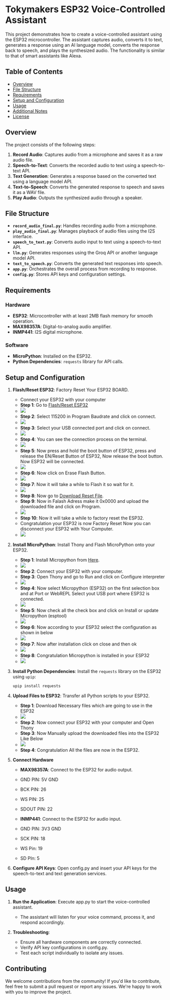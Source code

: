 # Tokymakers ESP32 Voice-Controlled Assistant

This project demonstrates how to create a voice-controlled assistant using the ESP32 microcontroller. The assistant captures audio, converts it to text, generates a response using an AI language model, converts the response back to speech, and plays the synthesized audio. The functionality is similar to that of smart assistants like Alexa.

## Table of Contents

- [Overview](#overview)
- [File Structure](#file-structure)
- [Requirements](#requirements)
- [Setup and Configuration](#setup-and-configuration)
- [Usage](#usage)
- [Additional Notes](#additional-notes)
- [License](#license)

## Overview

The project consists of the following steps:

1. **Record Audio**: Captures audio from a microphone and saves it as a raw audio file.
2. **Speech-to-Text**: Converts the recorded audio to text using a speech-to-text API.
3. **Text Generation**: Generates a response based on the converted text using a language model API.
4. **Text-to-Speech**: Converts the generated response to speech and saves it as a WAV file.
5. **Play Audio**: Outputs the synthesized audio through a speaker.

## File Structure

- **`record_audio_final.py`**: Handles recording audio from a microphone.
- **`play_audio_final.py`**: Manages playback of audio files using the I2S interface.
- **`speech_to_text.py`**: Converts audio input to text using a speech-to-text API.
- **`llm.py`**: Generates responses using the Groq API or another language model API.
- **`text_to_speech.py`**: Converts the generated text responses into speech.
- **`app.py`**: Orchestrates the overall process from recording to response.
- **`config.py`**: Stores API keys and configuration settings.

## Requirements

### Hardware
- **ESP32**: Microcontroller with at least 2MB flash memory for smooth operation.
- **MAX98357A**: Digital-to-analog audio amplifier.
- **INMP441**: I2S digital microphone.

### Software
- **MicroPython**: Installed on the ESP32.
- **Python Dependencies**: `requests` library for API calls.

## Setup and Configuration

1. **Flash/Reset ESP32**: Factory Reset Your ESP32 BOARD.
   - Connect your ESP32 with your computer
   - **Step 1**: Go to [Flash/Reset ESP32](https://espressif.github.io/esptool-js/)
   - <img src="./StepsForConfiguration/Step 1.PNG">
   - **Step 2**: Select 115200 in Program Baudrate and click on connect.
   - <img src="./StepsForConfiguration/Step 2.PNG">
   - **Step 3**: Select your USB connected port and click on connect.
   - <img src="./StepsForConfiguration/Step 3.png">
   - **Step 4**: You can see the connection process on the terminal.
   - <img src="./StepsForConfiguration/Step 4.png">
   - **Step 5**: Now press and hold the boot button of ESP32, press and release the EN/Reset Button of ESP32, Now release the boot button. Now ESP32 will be connected.
   - <img src="./StepsForConfiguration/Step 5.PNG">
   - **Step 6**: Now click on Erase Flash Button.
   - <img src="./StepsForConfiguration/Step 6.PNG">
   - **Step 7**: Now it will take a while to Flash it so wait for it.
   - <img src="./StepsForConfiguration/Step 7.PNG">
   - **Step 8**: Now go to [Download Reset File](https://www.youtube.com/redirect?event=video_description&redir_token=QUFFLUhqbnQ1T0pmalFPamxpY2xZdnVPNE9QX3JiQzNrZ3xBQ3Jtc0trMkJUOE1JQTJhcllFMUNfVU5hRmJBTUZxVV9mTHhBeFhKbkt5SEJvMVBOV2RMc1RaYlB6N1JHaTRkY2oyWDUwNjFXUG9rNF9JcXUzZGg2RjR1VGdjdlpjb1B3UUNKdWRoSmYzRVk3WEstcXJuS05pOA&q=https%3A%2F%2Fgithub.com%2Fitsbhupendrasingh%2FESP32-Factory-Reset-S2-and-bootloader%2Fraw%2FMaster%2FFactory_Reset_And_Bootloader_Repair.bin&v=3oEvXhgHZHo/).
   - **Step 9**: Now in Falash Adress make it 0x0000 and upload the downloaded file and click on Program.
   - <img src="./StepsForConfiguration/Step 8.PNG">
   - **Step 10**: Now it will take a while to factory reset the ESP32.
   - Congratulation your ESP32 is now Factory Reset Now you can disconnect your ESP32 with Your Computer.
   - <img src="./StepsForConfiguration/Step 9.PNG">

2. **Install MicroPython**: Install Thony and Flash MicroPython onto your ESP32.
   - **Step 1**: Install Micropython from [Here](https://thonny.org/).
   - <img src="./StepsForInstallation/Step 1.PNG">
   - **Step 2**: Connect your ESP32 with your computer.
   - **Step 3**: Open Thony and go to Run and click on Configure interpreter
   - <img src="./StepsForInstallation/Step 2.PNG">
   - **Step 4**: Now select Micropython (ESP32) on the first selection box and at Port or WebREPL Select yout USB port where ESP32 is connected.
   - <img src="./StepsForInstallation/Step 3.PNG">
   - **Step 5**: Now check all the check box and click on Install or update Micropython (esptool)
   - <img src="./StepsForInstallation/Step 4.PNG">
   - **Step 6**: Now according to your ESP32 select the configuration as shown in below
   - <img src="./StepsForInstallation/Step 5.PNG">
   - **Step 7**: Now after installation click on close and then ok
   - <img src="./StepsForInstallation/Step 6.PNG">
   - **Step 8**: Congratulation Micropython is installed in your ESP32
   - <img src="./StepsForInstallation/Step 7.PNG">


3. **Install Python Dependencies**: Install the `requests` library on the ESP32 using `upip`:
   ```bash
   upip install requests


4. **Upload Files to ESP32**: Transfer all Python scripts to your ESP32.

   - **Step 1**: Download Necessary files which are going to use in the ESP32
   - <img src="./StepsForUploadingFiles/Step 1.PNG">
   - **Step 2**: Now connect your ESP32 with your computer and Open Thony
   - **Step 3**: Now Manually upload the downloaded files into the ESP32 Like Below
   - <img src="./StepsForUploadingFiles/Step 2.PNG">
   - **Step 4**: Congratulation All the files are now in the ESP32.

5. **Connect Hardware**

   - **MAX98357A**: Connect to the ESP32 for audio output.
   - GND PIN: 5V GND
   - BCK PIN: 26
   - WS PIN: 25
   - SDOUT PIN: 22

   - **INMP441**: Connect to the ESP32 for audio input.
   - GND PIN: 3V3 GND
   - SCK PIN: 18
   - WS Pin: 19
   - SD PIn: 5

6. **Configure API Keys**: Open config.py and insert your API keys for the speech-to-text and text generation services.


## Usage
1. **Run the Application**: Execute app.py to start the voice-controlled assistant.
    - The assistant will listen for your voice command, process it, and respond accordingly.

2. **Troubleshooting**:

    - Ensure all hardware components are correctly connected.
    - Verify API key configurations in config.py.
    - Test each script individually to isolate any issues.


## Contributing
We welcome contributions from the community! If you'd like to contribute, feel free to submit a pull request or report any issues. We're happy to work with you to improve the project.
